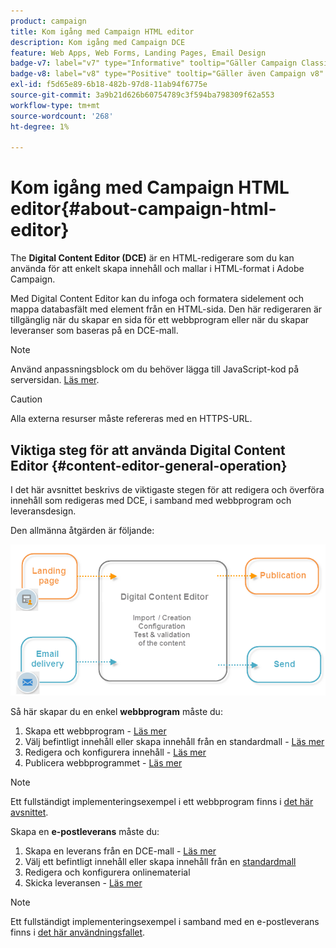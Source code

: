 ```yaml
---
product: campaign
title: Kom igång med Campaign HTML editor
description: Kom igång med Campaign DCE
feature: Web Apps, Web Forms, Landing Pages, Email Design
badge-v7: label="v7" type="Informative" tooltip="Gäller Campaign Classic v7"
badge-v8: label="v8" type="Positive" tooltip="Gäller även Campaign v8"
exl-id: f5d65e89-6b18-482b-97d8-11ab94f6775e
source-git-commit: 3a9b21d626b60754789c3f594ba798309f62a553
workflow-type: tm+mt
source-wordcount: '268'
ht-degree: 1%

---
```


# Kom igång med Campaign HTML editor{#about-campaign-html-editor}



The **Digital Content Editor (DCE)** är en HTML-redigerare som du kan använda för att enkelt skapa innehåll och mallar i HTML-format i Adobe Campaign.

Med Digital Content Editor kan du infoga och formatera sidelement och mappa databasfält med element från en HTML-sida. Den här redigeraren är tillgänglig när du skapar en sida för ett webbprogram eller när du skapar leveranser som baseras på en DCE-mall.

>[!NOTE]
>
>Använd anpassningsblock om du behöver lägga till JavaScript-kod på serversidan. [Läs mer](../../delivery/using/personalization-blocks.md).

>[!CAUTION]
>
>Alla externa resurser måste refereras med en HTTPS-URL.

## Viktiga steg för att använda Digital Content Editor {#content-editor-general-operation}

I det här avsnittet beskrivs de viktigaste stegen för att redigera och överföra innehåll som redigeras med DCE, i samband med webbprogram och leveransdesign.

Den allmänna åtgärden är följande:

![](assets/dce_schema.png)

Så här skapar du en enkel **webbprogram** måste du:

1. Skapa ett webbprogram - [Läs mer](creating-a-landing-page.md)
1. Välj befintligt innehåll eller skapa innehåll från en standardmall - [Läs mer](template-management.md)
1. Redigera och konfigurera innehåll - [Läs mer](editing-content.md)
1. Publicera webbprogrammet - [Läs mer](creating-a-landing-page.md#step-3---publishing-content)

>[!NOTE]
>
>Ett fullständigt implementeringsexempel i ett webbprogram finns i  [det här avsnittet](creating-a-landing-page.md).

Skapa en **e-postleverans** måste du:

1. Skapa en leverans från en DCE-mall - [Läs mer](use-case--creating-an-email-delivery.md)
1. Välj ett befintligt innehåll eller skapa innehåll från en [standardmall](template-management.md)
1. Redigera och konfigurera onlinematerial
1. Skicka leveransen - [Läs mer](../../delivery/using/steps-about-delivery-creation-steps.md)

>[!NOTE]
>
>Ett fullständigt implementeringsexempel i samband med en e-postleverans finns i [det här användningsfallet](use-case--creating-an-email-delivery.md).
